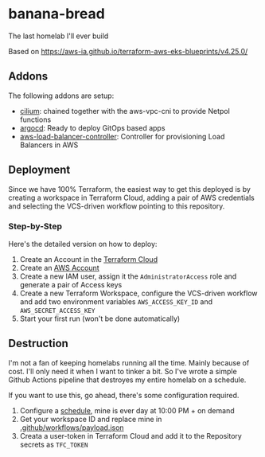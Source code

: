 # banana-bread

The last homelab I'll ever build

Based on <https://aws-ia.github.io/terraform-aws-eks-blueprints/v4.25.0/>

## Addons

The following addons are setup:

- [cilium](https://cilium.io): chained together with the aws-vpc-cni to provide Netpol functions
- [argocd](https://argoproj.github.io/cd): Ready to deploy GitOps based apps
- [aws-load-balancer-controller](https://kubernetes-sigs.github.io/aws-load-balancer-controller/v2.4/): Controller for provisioning Load Balancers in AWS

## Deployment

Since we have 100% Terraform, the easiest way to get this deployed is by creating a workspace in Terraform Cloud, adding a pair of AWS credentials and selecting the VCS-driven workflow pointing to this repository.

### Step-by-Step

Here's the detailed version on how to deploy:

1. Create an Account in the [Terraform Cloud](https://app.terraform.io)
2. Create an [AWS Account](https://aws.amazon.com)
3. Create a new IAM user, assign it the `AdministratorAccess` role and generate a pair of Access keys
4. Create a new Terraform Workspace, configure the VCS-driven workflow and add two environment variables `AWS_ACCESS_KEY_ID` and `AWS_SECRET_ACCESS_KEY`
5. Start your first run (won't be done automatically)

## Destruction

I'm not a fan of keeping homelabs running all the time. Mainly because of cost. I'll only need it when I want to tinker a bit. So I've wrote a simple Github Actions pipeline that destroyes my entire homelab on a schedule.

If you want to use this, go ahead, there's some configuration required.

1. Configure a [schedule](./.github/workflows/destroy.yml), mine is ever day at 10:00 PM + on demand
2. Get your workspace ID and replace mine in [.github/workflows/payload.json](./.github/workflows/payload.json)
3. Creata a user-token in Terraform Cloud and add it to the Repository secrets as `TFC_TOKEN`
